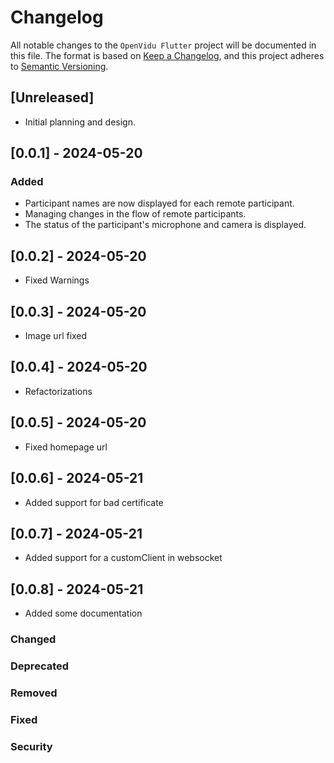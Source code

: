# Changelog

All notable changes to the `OpenVidu Flutter` project will be documented in this file. The format is based on [Keep a Changelog](https://keepachangelog.com/en/1.0.0/), and this project adheres to [Semantic Versioning](https://semver.org/spec/v2.0.0.html).

## [Unreleased]

- Initial planning and design.

## [0.0.1] - 2024-05-20

### Added
- Participant names are now displayed for each remote participant.
- Managing changes in the flow of remote participants.
- The status of the participant's microphone and camera is displayed.

## [0.0.2] - 2024-05-20
- Fixed Warnings

## [0.0.3] - 2024-05-20
- Image url fixed

## [0.0.4] - 2024-05-20
- Refactorizations

## [0.0.5] - 2024-05-20
- Fixed homepage url

## [0.0.6] - 2024-05-21
- Added support for bad certificate

## [0.0.7] - 2024-05-21
- Added support for a customClient in websocket

## [0.0.8] - 2024-05-21
- Added some documentation

### Changed

### Deprecated

### Removed

### Fixed

### Security
